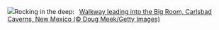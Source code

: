![](https://www.bing.com/th?id=OHR.CarlsbadNP_EN-US2282243740_UHD.jpg&w=1000)Rocking in the deep:&nbsp;&ensp;[Walkway leading into the Big Room, Carlsbad Caverns, New Mexico (© Doug Meek/Getty Images)](https://www.bing.com/th?id=OHR.CarlsbadNP_EN-US2282243740_UHD.jpg)
<br><br/>
